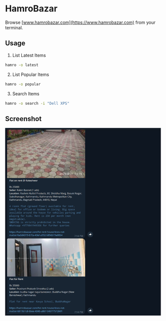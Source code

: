 # HamroBazar

Browse [www.hamrobazar.com](https://www.hamrobazar.com) from your terminal.

## Usage

1. List Latest Items
```bash
hamro -o latest
```

2. List Popular Items
```bash
hamro -o popular
```

3. Search Items
```bash
hamro -o search -i "Dell XPS"
```

## Screenshot

![](https://raw.githubusercontent.com/adityathebe/hamrobazar/master/screenshot.png)